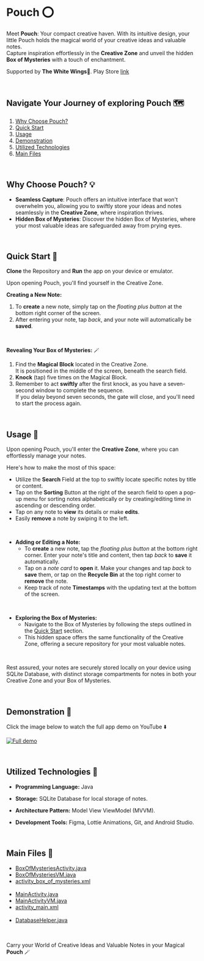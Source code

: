 # Pouch ⭕

Meet **Pouch**: Your compact creative haven. With its intuitive design, your little Pouch holds the magical world of your creative ideas and valuable notes.<br>
Capture inspiration effortlessly in the **Creative Zone** and unveil the hidden **Box of Mysteries** with a touch of enchantment.

Supported by **The White Wings**🪽. Play Store [link](https://play.google.com/store/apps/dev?id=6456450686494659010)

<br>

## Navigate Your Journey of exploring Pouch 🗺️
 1. [Why Choose Pouch?](#why-choose-pouch-)
 2. [Quick Start](#quick-start-)
 3. [Usage](#usage-)
 4. [Demonstration](#demonstration-)
 5. [Utilized Technologies](#utilized-technologies-)
 6. [Main Files](#main-files-)

<br>

## Why Choose Pouch? 💡
 - **Seamless Capture**: Pouch offers an intuitive interface that won't overwhelm you, allowing you to swiftly store your ideas and notes seamlessly in the **Creative Zone**, where inspiration thrives.
 - **Hidden Box of Mysteries**: Discover the hidden Box of Mysteries, where your most valuable ideas are safeguarded away from prying eyes.

<br>

## Quick Start 🚀
**Clone** the Repository and **Run** the app on your device or emulator.

Upon opening Pouch, you'll find yourself in the Creative Zone.

**Creating a New Note:**
 1. To **create** a new note, simply tap on the *floating plus button* at the bottom right corner of the screen.
 2. After entering your note, tap *back*, and your note will automatically be **saved**.

<br>

**Revealing Your Box of Mysteries:** 🪄
 1. Find the **Magical Block** located in the Creative Zone.<br>
It is positioned in the middle of the screen, beneath the search field.
 2. **Knock** (tap) five times on the Magical Block.
 3. Remember to act **swiftly** after the first knock, as you have a seven-second window to complete the sequence.<br>
If you delay beyond seven seconds, the gate will close, and you'll need to start the process again.

<br>

## Usage 📱
Upon opening Pouch, you'll enter the **Creative Zone**, where you can effortlessly manage your notes.

Here's how to make the most of this space:
 - Utilize the **Search** Field at the top to swiftly locate specific notes by title or content.
 - Tap on the **Sorting** Button at the right of the search field to open a pop-up menu for sorting notes alphabetically or by creating/editing time in ascending or descending order.
 - Tap on any note to **view** its details or make **edits**.
 - Easily **remove** a note by swiping it to the left.

<br>

 - **Adding or Editing a Note:**
   - To **create** a new note, tap the *floating plus button* at the bottom right corner. Enter your note's title and content, then tap *back* to **save** it automatically.
   - Tap on a *note card* to **open** it. Make your changes and tap *back* to **save** them, or tap on the **Recycle Bin** at the top right corner to **remove** the note.
   - Keep track of note **Timestamps** with the updating text at the bottom of the screen.
 
<br>

 - **Exploring the Box of Mysteries:**
   - Navigate to the Box of Mysteries by following the steps outlined in the [Quick Start](#quick-start-) section.
   - This hidden space offers the same functionality of the Creative Zone, offering a secure repository for your most valuable notes.

<br>

Rest assured, your notes are securely stored locally on your device using SQLite Database, with distinct storage compartments for notes in both your Creative Zone and your Box of Mysteries.

<br>

## Demonstration 📸
Click the image below to watch the full app demo on YouTube ⬇️

[![Full demo](https://img.youtube.com/vi/20ExnZcRBzE/maxresdefault.jpg)](https://youtu.be/TIbixpGNFwU)

<br>

## Utilized Technologies 🔧
 - **Programming Language:** Java

 - **Storage:** SQLite Database for local storage of notes.

 - **Architecture Pattern:** Model View ViewModel (MVVM).

 - **Development Tools:** Figma, Lottie Animations, Git, and Android Studio.

<br>

## Main Files 📁
 - [BoxOfMysteriesActivity.java](app/src/main/java/com/thewhitewings/pouch/BoxOfMysteriesActivity.java)
 - [BoxOfMysteriesVM.java](app/src/main/java/com/thewhitewings/pouch/BoxOfMysteriesVM.java)
 - [activity_box_of_mysteries.xml](app/src/main/res/layout/activity_box_of_mysteries.xml)<br><br>
 - [MainActivity.java](app/src/main/java/com/thewhitewings/pouch/MainActivity.java)
 - [MainActivityVM.java](app/src/main/java/com/thewhitewings/pouch/MainActivityVM.java)
 - [activity_main.xml](app/src/main/res/layout/activity_main.xml)<br><br>
 - [DatabaseHelper.java](app/src/main/java/com/thewhitewings/pouch/DatabaseHelper.java)

<br></br>
Carry your World of Creative Ideas and Valuable Notes in your Magical **Pouch** 🪄
